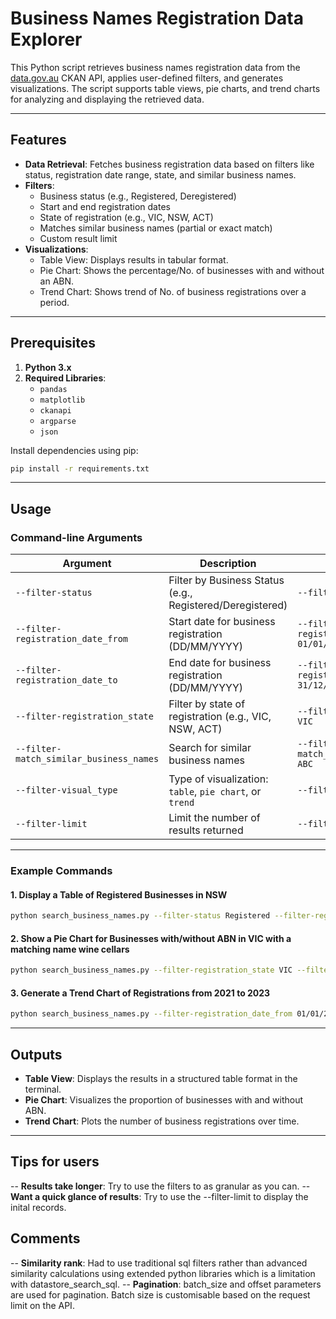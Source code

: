 # Business Names Registration Data Explorer

This Python script retrieves business names registration data from the [data.gov.au](https://data.gov.au) CKAN API, applies user-defined filters, and generates visualizations. The script supports table views, pie charts, and trend charts for analyzing and displaying the retrieved data.

---

## Features
- **Data Retrieval**: Fetches business registration data based on filters like status, registration date range, state, and similar business names.
- **Filters**:
  - Business status (e.g., Registered, Deregistered)
  - Start and end registration dates
  - State of registration (e.g., VIC, NSW, ACT)
  - Matches similar business names (partial or exact match)
  - Custom result limit
- **Visualizations**:
  - Table View: Displays results in tabular format.
  - Pie Chart: Shows the percentage/No. of businesses with and without an ABN.
  - Trend Chart: Shows trend of No. of business registrations over a period.

---

## Prerequisites

1. **Python 3.x**
2. **Required Libraries**:
   - `pandas`
   - `matplotlib`
   - `ckanapi`
   - `argparse`
   - `json`

Install dependencies using pip:
```bash
pip install -r requirements.txt
```

---

## Usage

### Command-line Arguments

| Argument                         | Description                                                       | Example                                  |
|----------------------------------|-------------------------------------------------------------------|------------------------------------------|
| `--filter-status`                | Filter by Business Status (e.g., Registered/Deregistered)         | `--filter-status Registered`             |
| `--filter-registration_date_from`| Start date for business registration (DD/MM/YYYY)                | `--filter-registration_date_from 01/01/2020` |
| `--filter-registration_date_to`  | End date for business registration (DD/MM/YYYY)                  | `--filter-registration_date_to 31/12/2023` |
| `--filter-registration_state`    | Filter by state of registration (e.g., VIC, NSW, ACT)            | `--filter-registration_state VIC`        |
| `--filter-match_similar_business_names` | Search for similar business names                              | `--filter-match_similar_business_names ABC` |
| `--filter-visual_type`           | Type of visualization: `table`, `pie chart`, or `trend`          | `--filter-visual_type trend`             |
| `--filter-limit`                 | Limit the number of results returned                             | `--filter-limit 500`                     |

---

### Example Commands

#### 1. Display a Table of Registered Businesses in NSW
```bash
python search_business_names.py --filter-status Registered --filter-registration_state NSW --filter-visual_type 'table'
```

#### 2. Show a Pie Chart for Businesses with/without ABN in VIC with a matching name wine cellars
```bash
python search_business_names.py --filter-registration_state VIC --filter-match_similar_business_names 'wine cellars' --filter-visual_type 'pie chart'
```

#### 3. Generate a Trend Chart of Registrations from 2021 to 2023
```bash
python search_business_names.py --filter-registration_date_from 01/01/2021 --filter-registration_date_to 31/12/2023 --filter-visual_type trend
```

---

## Outputs
- **Table View**: Displays the results in a structured table format in the terminal.
- **Pie Chart**: Visualizes the proportion of businesses with and without ABN.
- **Trend Chart**: Plots the number of business registrations over time.

---

## Tips for users
-- **Results take longer**: Try to use the filters to as granular as you can.
-- **Want a quick glance of results**: Try to use the --filter-limit to display the inital records.

## Comments
-- **Similarity rank**: Had to use traditional sql filters rather than advanced similarity calculations using extended python libraries which is a limitation with datastore_search_sql. 
-- **Pagination**: batch_size and offset parameters are used for pagination. Batch size is customisable based on the request limit on the API.

